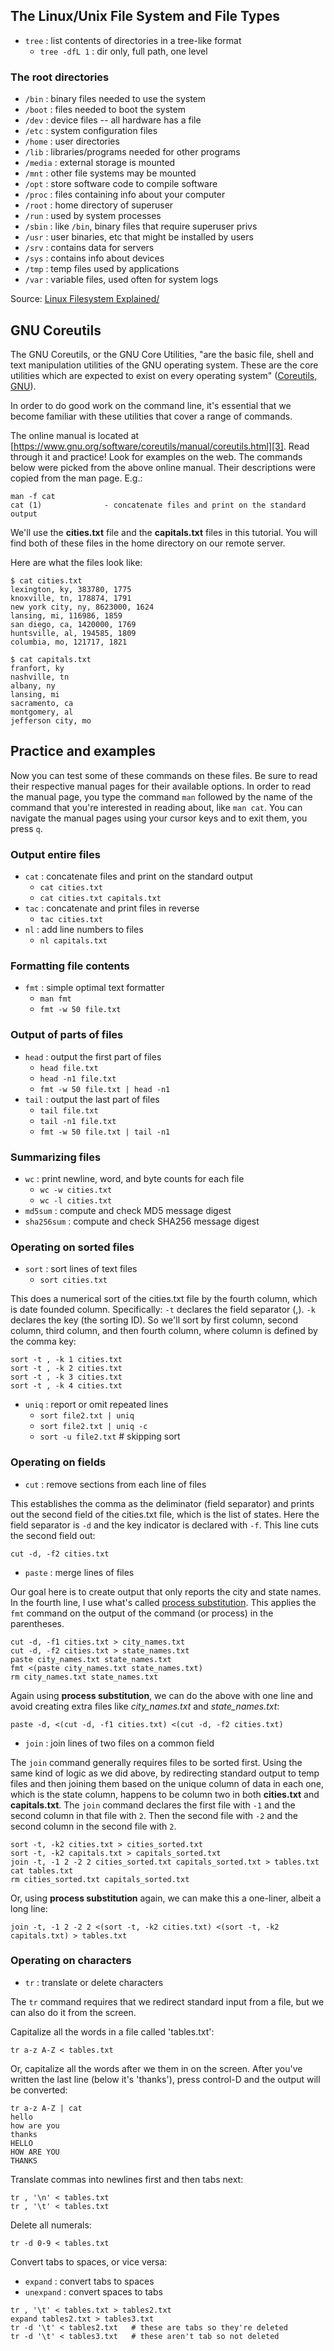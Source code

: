 ## The Linux/Unix File System and File Types

- ``tree`` : list contents of directories in a tree-like format
  - ``tree -dfL 1`` : dir only, full path, one level

### The root directories
- ``/bin`` : binary files needed to use the system
- ``/boot``  : files needed to boot the system
- ``/dev`` : device files -- all hardware has a file
- ``/etc`` : system configuration files
- ``/home`` : user directories
- ``/lib`` : libraries/programs needed for other programs
- ``/media`` : external storage is mounted
- ``/mnt`` : other file systems may be mounted
- ``/opt`` : store software code to compile software
- ``/proc`` : files containing info about your computer 
- ``/root`` : home directory of superuser
- ``/run`` : used by system processes
- ``/sbin`` : like ``/bin``, binary files that require superuser privs
- ``/usr`` : user binaries, etc that might be installed by users
- ``/srv`` : contains data for servers 
- ``/sys`` : contains info about devices 
- ``/tmp`` : temp files used by applications
- ``/var`` : variable files, used often for system logs

Source: [Linux Filesystem Explained/][1]

## GNU Coreutils

The GNU Coreutils, or the GNU Core Utilities, "are the basic file, shell and text manipulation utilities of the GNU operating system. These are the core utilities which are expected to exist on every operating system" ([Coreutils, GNU][2]).

In order to do good work on the command line, it's essential that we become familiar with these utilities that cover a range of commands. 

The online manual is located at [https://www.gnu.org/software/coreutils/manual/coreutils.html][3]. Read through it and practice! Look for examples on the web. The commands below were picked from the above online manual. Their descriptions were copied from the man page. E.g.:

```
man -f cat
cat (1)              - concatenate files and print on the standard output
```

We'll use the **cities.txt** file and the **capitals.txt** files in this
tutorial. You will find both of these files in the home directory on our remote
server. 

Here are what the files look like:

```
$ cat cities.txt
lexington, ky, 383780, 1775
knoxville, tn, 178874, 1791
new york city, ny, 8623000, 1624
lansing, mi, 116986, 1859
san diego, ca, 1420000, 1769
huntsville, al, 194585, 1809
columbia, mo, 121717, 1821

$ cat capitals.txt
franfort, ky
nashville, tn
albany, ny
lansing, mi
sacramento, ca
montgomery, al
jefferson city, mo
```

## Practice and examples

Now you can test some of these commands on these files. Be sure to read their
respective manual pages for their available options. In order to read the
manual page, you type the command ``man`` followed by the name of the command
that you're interested in reading about, like ``man cat``. You can navigate the
manual pages using your cursor keys and to exit them, you press ``q``.

### Output entire files

- ``cat`` :  concatenate files and print on the standard output
  - ``cat cities.txt``
  - ``cat cities.txt capitals.txt``
- ``tac`` :  concatenate and print files in reverse
  - ``tac cities.txt``
- ``nl`` :  add line numbers to files
  - ``nl capitals.txt``

### Formatting file contents

- ``fmt`` : simple optimal text formatter
  - ``man fmt``
  - ``fmt -w 50 file.txt``

### Output of parts of files

- ``head`` : output the first part of files
  - ``head file.txt``
  - ``head -n1 file.txt``
  - ``fmt -w 50 file.txt | head -n1``
- ``tail`` : output the last part of files
  - ``tail file.txt``
  - ``tail -n1 file.txt``
  - ``fmt -w 50 file.txt | tail -n1``

### Summarizing files

- ``wc`` : print newline, word, and byte counts for each file
  - ``wc -w cities.txt``
  - ``wc -l cities.txt``
- ``md5sum`` : compute and check MD5 message digest
- ``sha256sum`` : compute and check SHA256 message digest

### Operating on sorted files

- ``sort`` : sort lines of text files
  - ``sort cities.txt``

This does a numerical sort of the cities.txt file by the fourth column, which
is date founded column. Specifically: ``-t`` declares the field separator (,). ``-k`` declares the key (the sorting ID). So we'll sort by first column, second column, third column, and then fourth column, where column is defined by the comma key:

```
sort -t , -k 1 cities.txt
sort -t , -k 2 cities.txt
sort -t , -k 3 cities.txt
sort -t , -k 4 cities.txt
```

- ``uniq`` : report or omit repeated lines
  - ``sort file2.txt | uniq``
  - ``sort file2.txt | uniq -c``
  - ``sort -u file2.txt`` # skipping sort

### Operating on fields

- ``cut`` : remove sections from each line of files

This establishes the comma as the deliminator (field separator) and prints out the second field of the cities.txt file, which is the list of states. Here the field separator is ``-d`` and the key indicator is declared with ``-f``. This line cuts the second field out:

```
cut -d, -f2 cities.txt
```

- ``paste`` : merge lines of files

Our goal here is to create output that only reports the city and state names. In the fourth line, I use what's called [process substitution][4]. This applies the ``fmt`` command on the output of the command (or process) in the parentheses.

```
cut -d, -f1 cities.txt > city_names.txt
cut -d, -f2 cities.txt > state_names.txt
paste city_names.txt state_names.txt
fmt <(paste city_names.txt state_names.txt)
rm city_names.txt state_names.txt
```

Again using **process substitution**, we can do the above with one line and avoid creating extra files like *city_names.txt* and *state_names.txt*:

```
paste -d, <(cut -d, -f1 cities.txt) <(cut -d, -f2 cities.txt)
```

- ``join`` : join lines of two files on a common field

The ``join`` command generally requires files to be sorted first. Using the
same kind of logic as we did above, by redirecting standard output to temp
files and then joining them based on the unique column of data in each one,
which is the state column, happens to be column two in both **cities.txt** and
**capitals.txt**. The ``join`` command declares the first file with ``-1`` and
the second column in that file with ``2``. Then the second file with ``-2`` and
the second column in the second file with ``2``. 

```
sort -t, -k2 cities.txt > cities_sorted.txt
sort -t, -k2 capitals.txt > capitals_sorted.txt
join -t, -1 2 -2 2 cities_sorted.txt capitals_sorted.txt > tables.txt
cat tables.txt
rm cities_sorted.txt capitals_sorted.txt
```

Or, using **process substitution** again, we can make this a one-liner, albeit
a long line:

```
join -t, -1 2 -2 2 <(sort -t, -k2 cities.txt) <(sort -t, -k2 capitals.txt) > tables.txt
```

### Operating on characters

- ``tr`` : translate or delete characters

The ``tr`` command requires that we redirect standard input from a file, but we can also do it from the screen. 

Capitalize all the words in a file called 'tables.txt':

```
tr a-z A-Z < tables.txt
```

Or, capitalize all the words after we them in on the screen. After you've written the last line (below it's 'thanks'), press control-D and the output will be converted:

```
tr a-z A-Z | cat
hello
how are you
thanks
HELLO
HOW ARE YOU
THANKS
```

Translate commas into newlines first and then tabs next:

```
tr , '\n' < tables.txt
tr , '\t' < tables.txt
```

Delete all numerals:

```
tr -d 0-9 < tables.txt
```

Convert tabs to spaces, or vice versa:

- ``expand`` : convert tabs to spaces
- ``unexpand`` : convert spaces to tabs

```
tr , '\t' < tables.txt > tables2.txt
expand tables2.txt > tables3.txt
tr -d '\t' < tables2.txt   # these are tabs so they're deleted
tr -d '\t' < tables3.txt   # these aren't tab so not deleted
```

[1]:https://www.linux.com/tutorials/linux-filesystem-explained/
[2]:https://www.gnu.org/software/coreutils/
[3]:https://www.gnu.org/software/coreutils/manual/coreutils.html
[4]:https://tldp.org/LDP/abs/html/process-sub.html
